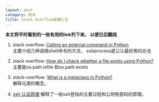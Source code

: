 ```yaml
---
layout: post
category: 技术
title: Stack Overflow收藏汇总
---
```


**本文将平时看到的一些有用的link列下来， 以便日后翻阅**

1. stack overflow: [Calling an external command in Python](https://stackoverflow.com/questions/89228/calling-an-external-command-in-python)   
主要介绍几种调用shell命令的方法， subprocess是公认最好用的办法

2. stack overflow: [How do I check whether a file exists using Python?](https://stackoverflow.com/questions/82831/how-do-i-check-whether-a-file-exists-using-python)   
主要是os.path.isfile 和os.path.exists  

3. stack-overflow: [What is a metaclass in Python?](https://stackoverflow.com/questions/100003/what-is-a-metaclass-in-python)   
解释元类的概念。  

4. [ssh 认证原理](http://itindex.net/detail/48724-ssh-%E8%AE%A4%E8%AF%81-%E5%8E%9F%E7%90%86?utm_source=tuicool&utm_medium=referral)
解释了一般ssh登陆的主要过程和公玥免密码的原理。
